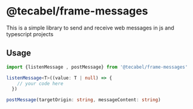 # @tecabel/frame-messages

This is a simple library to send and receive web messages in js and typescript projects

## Usage

```typescript
import {listenMessage , postMessage} from '@tecabel/frame-messages'

listenMessage<T>((value: T | null) => {
    // your code here
  })

postMessage(targetOrigin: string, messageContent: string)

```
